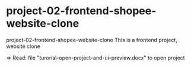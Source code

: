 # project-02-frontend-shopee-website-clone
project-02-frontend-shopee-website-clone
This is a frontend project, website clone

=> Read: file "turorial-open-project-and-ui-preview.docx" to open project
